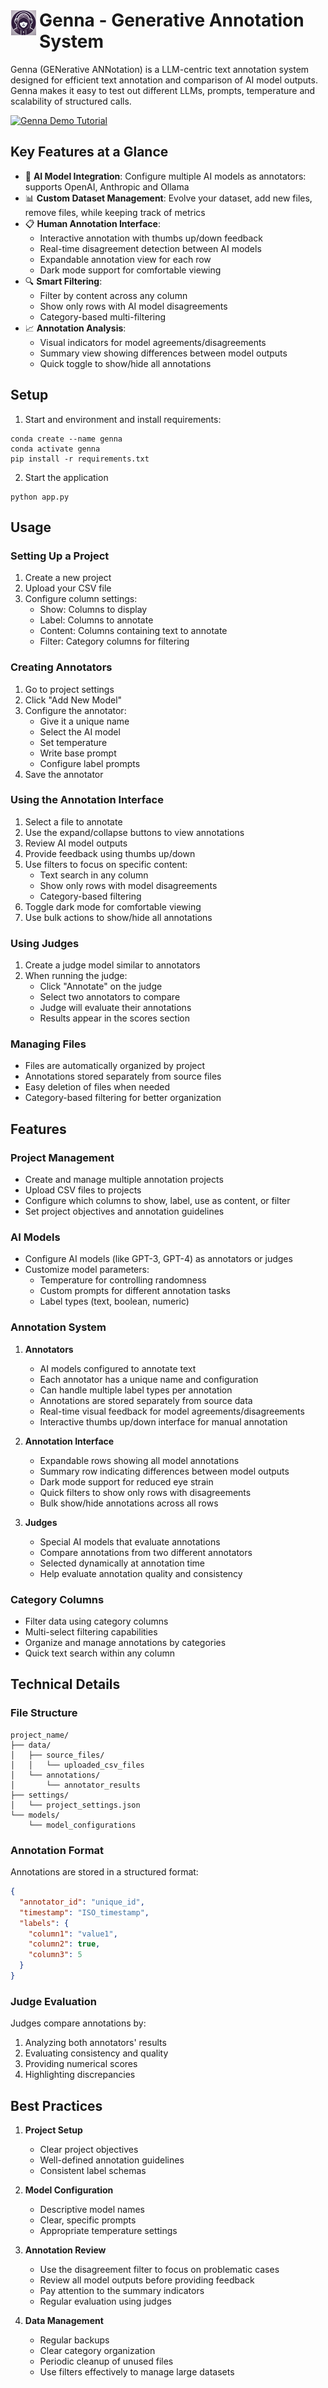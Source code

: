 <h1><img alt='Genna logo' src='static/logo.png' width='40' align='left' style="padding:1px 5px 1px 1px;"/>Genna - Generative Annotation System </h1>
  
Genna (GENerative ANNotation) is a LLM-centric text annotation system designed for efficient text annotation and comparison of AI model outputs.
Genna makes it easy to test out different LLMs, prompts, temperature and scalability of structured calls.

[![Genna Demo Tutorial](https://img.youtube.com/vi/96vzQGtxzoA/0.jpg)](https://youtu.be/96vzQGtxzoA)


## Key Features at a Glance
- 🤖 **AI Model Integration**: Configure multiple AI models as annotators: supports OpenAI, Anthropic and Ollama
- 📊 **Custom Dataset Management**: Evolve your dataset, add new files, remove files, while keeping track of metrics
- 📋 **Human Annotation Interface**: 
  - Interactive annotation with thumbs up/down feedback
  - Real-time disagreement detection between AI models
  - Expandable annotation view for each row
  - Dark mode support for comfortable viewing
- 🔍 **Smart Filtering**:
  - Filter by content across any column
  - Show only rows with AI model disagreements
  - Category-based multi-filtering
- 📈 **Annotation Analysis**:
  - Visual indicators for model agreements/disagreements
  - Summary view showing differences between model outputs
  - Quick toggle to show/hide all annotations





## Setup
1. Start and environment and install requirements: 
```
conda create --name genna
conda activate genna
pip install -r requirements.txt
```
2. Start the application 
```
python app.py
```
## Usage

### Setting Up a Project
1. Create a new project
2. Upload your CSV file
3. Configure column settings:
   - Show: Columns to display
   - Label: Columns to annotate
   - Content: Columns containing text to annotate
   - Filter: Category columns for filtering

### Creating Annotators
1. Go to project settings
2. Click "Add New Model"
3. Configure the annotator:
   - Give it a unique name
   - Select the AI model
   - Set temperature
   - Write base prompt
   - Configure label prompts
4. Save the annotator

### Using the Annotation Interface
1. Select a file to annotate
2. Use the expand/collapse buttons to view annotations
3. Review AI model outputs
4. Provide feedback using thumbs up/down
5. Use filters to focus on specific content:
   - Text search in any column
   - Show only rows with model disagreements
   - Category-based filtering
6. Toggle dark mode for comfortable viewing
7. Use bulk actions to show/hide all annotations

### Using Judges
1. Create a judge model similar to annotators
2. When running the judge:
   - Click "Annotate" on the judge
   - Select two annotators to compare
   - Judge will evaluate their annotations
   - Results appear in the scores section

### Managing Files
- Files are automatically organized by project
- Annotations stored separately from source files
- Easy deletion of files when needed
- Category-based filtering for better organization

## Features

### Project Management
- Create and manage multiple annotation projects
- Upload CSV files to projects
- Configure which columns to show, label, use as content, or filter
- Set project objectives and annotation guidelines

### AI Models
- Configure AI models (like GPT-3, GPT-4) as annotators or judges
- Customize model parameters:
  - Temperature for controlling randomness
  - Custom prompts for different annotation tasks
  - Label types (text, boolean, numeric)

### Annotation System
1. **Annotators**
   - AI models configured to annotate text
   - Each annotator has a unique name and configuration
   - Can handle multiple label types per annotation
   - Annotations are stored separately from source data
   - Real-time visual feedback for model agreements/disagreements
   - Interactive thumbs up/down interface for manual annotation

2. **Annotation Interface**
   - Expandable rows showing all model annotations
   - Summary row indicating differences between model outputs
   - Dark mode support for reduced eye strain
   - Quick filters to show only rows with disagreements
   - Bulk show/hide annotations across all rows

3. **Judges**
   - Special AI models that evaluate annotations
   - Compare annotations from two different annotators
   - Selected dynamically at annotation time
   - Help evaluate annotation quality and consistency

### Category Columns
- Filter data using category columns
- Multi-select filtering capabilities
- Organize and manage annotations by categories
- Quick text search within any column

## Technical Details

### File Structure
```
project_name/
├── data/
│   ├── source_files/
│   │   └── uploaded_csv_files
│   └── annotations/
│       └── annotator_results
├── settings/
│   └── project_settings.json
└── models/
    └── model_configurations
```

### Annotation Format
Annotations are stored in a structured format:
```json
{
  "annotator_id": "unique_id",
  "timestamp": "ISO_timestamp",
  "labels": {
    "column1": "value1",
    "column2": true,
    "column3": 5
  }
}
```

### Judge Evaluation
Judges compare annotations by:
1. Analyzing both annotators' results
2. Evaluating consistency and quality
3. Providing numerical scores
4. Highlighting discrepancies

## Best Practices

1. **Project Setup**
   - Clear project objectives
   - Well-defined annotation guidelines
   - Consistent label schemas

2. **Model Configuration**
   - Descriptive model names
   - Clear, specific prompts
   - Appropriate temperature settings

3. **Annotation Review**
   - Use the disagreement filter to focus on problematic cases
   - Review all model outputs before providing feedback
   - Pay attention to the summary indicators
   - Regular evaluation using judges

4. **Data Management**
   - Regular backups
   - Clear category organization
   - Periodic cleanup of unused files
   - Use filters effectively to manage large datasets
